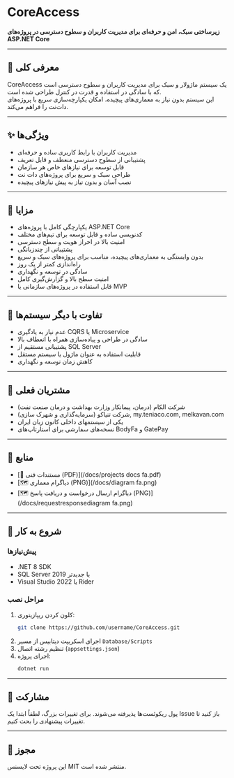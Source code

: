 # CoreAccess

**زیرساختی سبک، امن و حرفه‌ای برای مدیریت کاربران و سطوح دسترسی در پروژه‌های ASP.NET Core**

---

## 📌 معرفی کلی
CoreAccess یک سیستم ماژولار و سبک برای مدیریت کاربران و سطوح دسترسی است که با سادگی در استفاده و قدرت در کنترل طراحی شده است.  
این سیستم بدون نیاز به معماری‌های پیچیده، امکان یکپارچه‌سازی سریع با پروژه‌های دات‌نت را فراهم می‌کند.

---

## ✨ ویژگی‌ها
- مدیریت کاربران با رابط کاربری ساده و حرفه‌ای
- پشتیبانی از سطوح دسترسی منعطف و قابل تعریف
- قابل توسعه برای نیازهای خاص هر سازمان
- طراحی سبک و سریع برای پروژه‌های دات ‌نت
- نصب آسان و بدون نیاز به پیش ‌نیازهای پیچیده

---

## 💎 مزایا
- یکپارچگی کامل با پروژه‌های ASP.NET Core
- کدنویسی ساده و قابل توسعه برای تیم‌های مختلف
- امنیت بالا در احراز هویت و سطح دسترسی
- پشتیبانی از چندزبانگی
- بدون وابستگی به معماری‌های پیچیده، مناسب برای پروژه‌های سبک و سریع
- راه‌اندازی کمتر از یک روز
- سادگی در توسعه و نگهداری
- امنیت سطح بالا و گزارش‌گیری کامل
- قابل استفاده در پروژه‌های سازمانی یا MVP

---

## 🔄 تفاوت با دیگر سیستم‌ها
- عدم نیاز به یادگیری CQRS یا Microservice
- سادگی در طراحی و پیاده‌سازی همراه با انعطاف بالا
- پشتیبانی مستقیم از SQL Server
- قابلیت استفاده به عنوان ماژول یا سیستم مستقل
- کاهش زمان توسعه و نگهداری

---

## 🏢 مشتریان فعلی
- شرکت الکام (درمان، پیمانکار وزارت بهداشت و درمان صنعت نفت)</li>
- شرکت تنیاکو (سرمایه‌گذاری و شهرک ‌سازی), <a style="text-decoration: none;" href="my.teniaco.com">my.teniaco.com</a>, <a href="melkavan.com" style="text-decoration: none;">melkavan.com</a>
- یکی از سیستمهای داخلی کانون زبان ایران
- نسخه‌های سفارشی برای استارتاپ‌های BodyFa و GatePay

---

## 📂 منابع
- [📄 مستندات فنی (PDF)](/docs/projects docs fa.pdf)
- [🗺 دیاگرام معماری (PNG)](/docs/diagram fa.png)
- [🗺 دیاگرام ارسال درخواست و دریافت پاسخ (PNG)](/docs/requestresponsediagram fa.png)
 
---

## 🚀 شروع به کار

### پیش‌نیازها
- .NET 8 SDK
- SQL Server 2019 یا جدیدتر
- Visual Studio 2022 یا Rider

### مراحل نصب
1. کلون کردن ریپازیتوری:
   ```bash
   git clone https://github.com/username/CoreAccess.git
   ```
2. اجرای اسکریپت دیتابیس از مسیر `Database/Scripts`
3. تنظیم رشته اتصال (`appsettings.json`)
4. اجرای پروژه:
   ```bash
   dotnet run
   ```

---

## 🤝 مشارکت
پول ریکوئست‌ها پذیرفته می‌شوند. برای تغییرات بزرگ، لطفاً ابتدا یک Issue باز کنید تا تغییرات پیشنهادی را بحث کنیم.

---

## 📄 مجوز
این پروژه تحت لایسنس MIT منتشر شده است.
